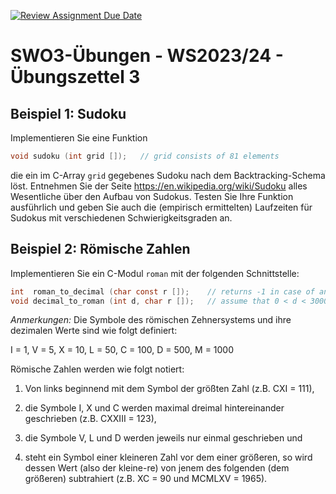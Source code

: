 [![Review Assignment Due Date](https://classroom.github.com/assets/deadline-readme-button-24ddc0f5d75046c5622901739e7c5dd533143b0c8e959d652212380cedb1ea36.svg)](https://classroom.github.com/a/_5RiZb9Q)
# **SWO3-Übungen - WS2023/24 - Übungszettel 3**

## **Beispiel 1: Sudoku**

Implementieren Sie eine Funktion

```C
void sudoku (int grid []);   // grid consists of 81 elements
```

die ein im C-Array `grid` gegebenes Sudoku nach dem Backtracking-Schema löst.
Entnehmen Sie der Seite <https://en.wikipedia.org/wiki/Sudoku> alles Wesentliche
über den Aufbau von Sudokus. Testen Sie Ihre Funktion ausführlich und geben Sie
auch die (empirisch ermittelten) Laufzeiten für Sudokus mit verschiedenen
Schwierigkeitsgraden an.

## **Beispiel 2: Römische Zahlen**

Implementieren Sie ein C-Modul `roman` mit der folgenden Schnittstelle:

```C
int  roman_to_decimal (char const r []);    // returns -1 in case of an error in r
void decimal_to_roman (int d, char r []);   // assume that 0 < d < 3000
```

*Anmerkungen:* Die Symbole des römischen Zehnersystems und ihre dezimalen Werte
sind wie folgt definiert:

I = 1, V = 5, X = 10, L = 50, C = 100, D = 500, M = 1000

Römische Zahlen werden wie folgt notiert:

1. Von links beginnend mit dem Symbol der größten Zahl (z.B. CXI = 111),

1. die Symbole I, X und C werden maximal dreimal hintereinander geschrieben
   (z.B. CXXIII = 123),

1. die Symbole V, L und D werden jeweils nur einmal geschrieben und

1. steht ein Symbol einer kleineren Zahl vor dem einer größeren, so wird dessen
   Wert (also der kleine-re) von jenem des folgenden (dem größeren) subtrahiert
   (z.B. XC = 90 und MCMLXV = 1965).
